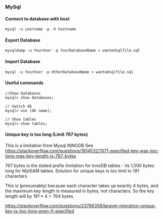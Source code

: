 ### MySql

#### Connect to database with host
````
mysql -u username -p -h hostname
````

#### Export Database
````
mysqldump -u YourUser -p YourDatabaseName > wantedsqlfile.sql
````

#### Import Database
````
mysql -u YourUser -p OtherDatabaseName < wantedsqlfile.sql
````

#### Useful commands

````mysql
//Show Databases
mysql> show databases;

// Switch db
mysql> use [db name];

// Show tables
mysql> show tables;
````


#### Unique key is too long (Limit 767 bytes)

This is a limitation from Mysql INNODB
See https://stackoverflow.com/questions/1814532/1071-specified-key-was-too-long-max-key-length-is-767-bytes

767 bytes is the stated prefix limitation for InnoDB tables - its 1,000 bytes long for MyISAM tables.
Solution for unique keys is too limit to 191 characters

This is (presumably) because each character takes up exactly 4 bytes, and the maximum key length is measured in bytes, not characters. So the key length will by 191 * 4 = 764 bytes

https://stackoverflow.com/questions/23786359/laravel-migration-unique-key-is-too-long-even-if-specified